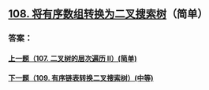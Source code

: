 ## [108. 将有序数组转换为二叉搜索树](https://leetcode-cn.com/problems/merge-two-sorted-lists/)（简单）





### 答案：



#### [上一题（107. 二叉树的层次遍历 II）(简单)](https://github.com/sdwwld/leetCode/blob/master/src/main/java/com/wld/java/leetcode/leetCode0107.md)

#### [下一题（109. 有序链表转换二叉搜索树）(中等)](https://github.com/sdwwld/leetCode/blob/master/src/main/java/com/wld/java/leetcode/leetCode0109.md)